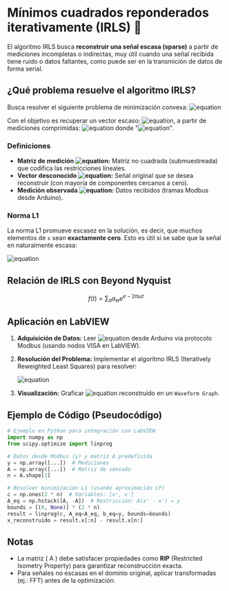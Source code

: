 # Mínimos cuadrados reponderados iterativamente (IRLS) :black_square_button:

El algoritmo IRLS busca **reconstruir una señal escasa (sparse)** a partir de mediciones incompletas o indirectas, muy útil cuando una señal recibida tiene ruido o datos faltantes, como puede ser en la transmición de datos de forma serial.

## ¿Qué problema resuelve el algoritmo IRLS?

Busca resolver el siguiente problema de minimización convexa: ![equation](https://latex.codecogs.com/svg.image?\min_{x}%20\|%20x%20\|_1%20\quad%20\text{sujeto%20a}%20\quad%20Ax%20=%20y)

Con el objetivo es recuperar un vector escaso: ![equation](https://latex.codecogs.com/svg.image?x%20\in%20\mathbb{R}^n), a partir de mediciones comprimidas: ![equation](https://latex.codecogs.com/svg.image?y%20\in%20\mathbb{R}^m) donde "![equation](https://latex.codecogs.com/svg.image?m%20<%20n)".  

### Definiciones

- **Matriz de medición ![equation](https://latex.codecogs.com/svg.image?A%20\in%20\mathbb{R}^{m%20\times%20n}):** Matriz no cuadrada (submuestreada) que codifica las restricciones lineales.
- **Vector desconocido ![equation](https://latex.codecogs.com/svg.image?x%20\in%20\mathbb{R}^n):** Señal original que se desea reconstruir (con mayoría de componentes cercanos a cero).
- **Medición observada ![equation](https://latex.codecogs.com/svg.image?y%20\in%20\mathbb{R}^m):** Datos recibidos (tramas Modbus desde Arduino).

### Norma L1

La norma L1 promueve escasez en la solución, es decir, que muchos elementos de `x` sean **exactamente cero**. Esto es útil si se sabe que la señal en naturalmente escasa:

![equation](https://latex.codecogs.com/svg.image?\|%20x%20\|_1%20=%20\sum_{i=1}^n%20|x_i|)

## Relación de IRLS con Beyond Nyquist

$$ f(t) = \sum_{a} a_{w} e^{e-2 \pi \omega t} $$

## Aplicación en LabVIEW

1. **Adquisición de Datos:** Leer ![equation](https://latex.codecogs.com/svg.image?y) desde Arduino vía protocolo Modbus (usando nodos VISA en LabVIEW).  
2. **Resolución del Problema:** Implementar el algoritmo IRLS (Iteratively Reweighted Least Squares) para resolver:

   ![equation](https://latex.codecogs.com/svg.image?x^*%20=%20\arg\min_{x}%20\|%20x%20\|_1%20\quad%20\text{s.t.}%20\quad%20Ax%20=%20y)

3. **Visualización:** Graficar ![equation](https://latex.codecogs.com/svg.image?x^*) reconstruido en un `Waveform Graph`.

## Ejemplo de Código (Pseudocódigo)

```python
# Ejemplo en Python para integración con LabVIEW
import numpy as np
from scipy.optimize import linprog

# Datos desde Modbus (y) y matriz A predefinida
y = np.array([...])  # Mediciones
A = np.array([...])  # Matriz de sensado
n = A.shape[1]

# Resolver minimización L1 (usando aproximación LP)
c = np.ones(2 * n)  # Variables: [x⁺, x⁻]
A_eq = np.hstack([A, -A])  # Restricción: A(x⁺ - x⁻) = y
bounds = [(0, None)] * (2 * n)
result = linprog(c, A_eq=A_eq, b_eq=y, bounds=bounds)
x_reconstruido = result.x[:n] - result.x[n:]
```

## Notas

- La matriz \( A \) debe satisfacer propiedades como **RIP** (Restricted Isometry Property) para garantizar reconstrucción exacta.  
- Para señales no escasas en el dominio original, aplicar transformadas (ej.: FFT) antes de la optimización.
